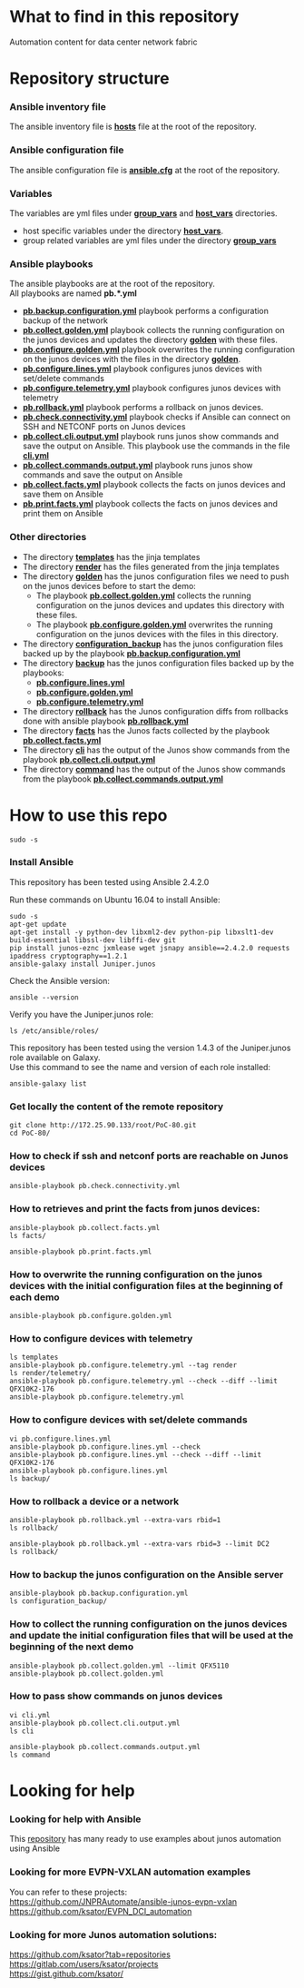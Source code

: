 # What to find in this repository
Automation content for data center network fabric

# Repository structure 

### Ansible inventory file
The ansible inventory file is [**hosts**](http://172.25.90.133/root/PoC-80/blob/master/hosts) file at the root of the repository.    

### Ansible configuration file
The ansible configuration file is [**ansible.cfg**](http://172.25.90.133/root/PoC-80/blob/master/ansible.cfg) at the root of the repository.   

### Variables  
The variables are yml files under [**group_vars**](http://172.25.90.133/root/PoC-80/tree/master/group_vars) and [**host_vars**](http://172.25.90.133/root/PoC-80/tree/master/host_vars) directories.   
- host specific variables under the directory [**host_vars**](http://172.25.90.133/root/PoC-80/tree/master/host_vars).   
- group related variables are yml files under the directory [**group_vars**](http://172.25.90.133/root/PoC-80/tree/master/group_vars)

### Ansible playbooks
The ansible playbooks are at the root of the repository.  
All playbooks are named **pb.*.yml**      
- [**pb.backup.configuration.yml**](http://172.25.90.133/root/PoC-80/blob/master/pb.backup.configuration.yml) playbook performs a configuration backup of the network
- [**pb.collect.golden.yml**](http://172.25.90.133/root/PoC-80/blob/master/pb.collect.golden.yml) playbook collects the running configuration on the junos devices and updates the directory [**golden**](http://172.25.90.133/root/PoC-80/tree/master/golden) with these files.
- [**pb.configure.golden.yml**](http://172.25.90.133/root/PoC-80/blob/master/pb.configure.golden.yml) playbook overwrites the running configuration on the junos devices with the files in the directory [**golden**](http://172.25.90.133/root/PoC-80/tree/master/golden). 
- [**pb.configure.lines.yml**](http://172.25.90.133/root/PoC-80/blob/master/pb.configure.lines.yml) playbook configures junos devices with set/delete commands
- [**pb.configure.telemetry.yml**](http://172.25.90.133/root/PoC-80/blob/master/pb.configure.telemetry.yml) playbook configures junos devices with telemetry
- [**pb.rollback.yml**](http://172.25.90.133/root/PoC-80/blob/master/pb.rollback.yml) playbook performs a rollback on junos devices.
- [**pb.check.connectivity.yml**](http://172.25.90.133/root/PoC-80/blob/master/pb.check.connectivity.yml) playbook checks if Ansible can connect on SSH and NETCONF ports on Junos devices
- [**pb.collect.cli.output.yml**](http://172.25.90.133/root/PoC-80/blob/master/pb.collect.cli.output.yml) playbook runs junos show commands and save the output on Ansible. This playbook use the commands in the file [**cli.yml**](http://172.25.90.133/root/PoC-80/blob/master/cli.yml)
- [**pb.collect.commands.output.yml**](http://172.25.90.133/root/PoC-80/blob/master/pb.collect.commands.output.yml) playbook runs junos show commands and save the output on Ansible 
- [**pb.collect.facts.yml**](http://172.25.90.133/root/PoC-80/blob/master/pb.collect.facts.yml) playbook collects the facts on junos devices and save them on Ansible 
- [**pb.print.facts.yml**](http://172.25.90.133/root/PoC-80/blob/master/pb.print.facts.yml) playbook collects the facts on junos devices and print them on Ansible

### Other directories

- The directory [**templates**](http://172.25.90.133/root/PoC-80/tree/master/templates) has the jinja templates
- The directory [**render**](http://172.25.90.133/root/PoC-80/tree/master/render) has the files generated from the jinja templates
- The directory [**golden**](http://172.25.90.133/root/PoC-80/tree/master/golden) has the junos configuration files we need to push on the junos devices before to start the demo: 
  - The playbook [**pb.collect.golden.yml**](http://172.25.90.133/root/PoC-80/blob/master/pb.collect.golden.yml) collects the running configuration on the junos devices and updates this directory with these files.
  - The playbook [**pb.configure.golden.yml**](http://172.25.90.133/root/PoC-80/blob/master/pb.configure.golden.yml) overwrites the running configuration on the junos devices with the files in this directory. 
- The directory [**configuration_backup**](http://172.25.90.133/root/PoC-80/tree/master/configuration_backup) has the junos configuration files backed up by the playbook [**pb.backup.configuration.yml**](http://172.25.90.133/root/PoC-80/blob/master/pb.backup.configuration.yml) 
- The directory [**backup**](http://172.25.90.133/root/PoC-80/tree/master/backup) has the junos configuration files backed up by the playbooks: 
  - [**pb.configure.lines.yml**](http://172.25.90.133/root/PoC-80/blob/master/pb.configure.lines.yml) 
  - [**pb.configure.golden.yml**](http://172.25.90.133/root/PoC-80/blob/master/pb.configure.golden.yml)
  - [**pb.configure.telemetry.yml**](http://172.25.90.133/root/PoC-80/blob/master/pb.configure.telemetry.yml)
- The directory [**rollback**](http://172.25.90.133/root/PoC-80/tree/master/rollback) has the Junos configuration diffs from rollbacks done with ansible playbook [**pb.rollback.yml**](http://172.25.90.133/root/PoC-80/blob/master/pb.rollback.yml) 
- The directory [**facts**](http://172.25.90.133/root/PoC-80/tree/master/facts) has the Junos facts collected by the playbook [**pb.collect.facts.yml**](http://172.25.90.133/root/PoC-80/blob/master/pb.collect.facts.yml) 
- The directory [**cli**](http://172.25.90.133/root/PoC-80/tree/master/cli) has the output of the Junos show commands from the playbook [**pb.collect.cli.output.yml**](http://172.25.90.133/root/PoC-80/blob/master/pb.collect.cli.output.yml)
- The directory [**command**](http://172.25.90.133/root/PoC-80/tree/master/command) has the output of the Junos show commands from the playbook [**pb.collect.commands.output.yml**](http://172.25.90.133/root/PoC-80/blob/master/pb.collect.commands.output.yml) 


# How to use this repo

```
sudo -s
```

### Install Ansible

This repository has been tested using Ansible 2.4.2.0  

Run these commands on Ubuntu 16.04 to install Ansible:
```
sudo -s
apt-get update
apt-get install -y python-dev libxml2-dev python-pip libxslt1-dev build-essential libssl-dev libffi-dev git
pip install junos-eznc jxmlease wget jsnapy ansible==2.4.2.0 requests ipaddress cryptography==1.2.1 
ansible-galaxy install Juniper.junos
```
Check the Ansible version:
```
ansible --version
```
Verify you have the Juniper.junos role: 
```
ls /etc/ansible/roles/
```
This repository has been tested using the version 1.4.3 of the Juniper.junos role available on Galaxy.  
Use this command to see the name and version of each role installed:
```
ansible-galaxy list
```

### Get locally the content of the remote repository

```
git clone http://172.25.90.133/root/PoC-80.git
cd PoC-80/
```

### How to check if ssh and netconf ports are reachable on Junos devices
```
ansible-playbook pb.check.connectivity.yml
```

### How to retrieves and print the facts from junos devices: 

```
ansible-playbook pb.collect.facts.yml
ls facts/
```
```
ansible-playbook pb.print.facts.yml
```

### How to overwrite the running configuration on the junos devices with the initial configuration files at the beginning of each demo
```
ansible-playbook pb.configure.golden.yml
```

### How to configure devices with telemetry
```
ls templates
ansible-playbook pb.configure.telemetry.yml --tag render
ls render/telemetry/
ansible-playbook pb.configure.telemetry.yml --check --diff --limit QFX10K2-176
ansible-playbook pb.configure.telemetry.yml
```

### How to configure devices with set/delete commands
```
vi pb.configure.lines.yml
ansible-playbook pb.configure.lines.yml --check
ansible-playbook pb.configure.lines.yml --check --diff --limit QFX10K2-176
ansible-playbook pb.configure.lines.yml
ls backup/
```

### How to rollback a device or a network
```
ansible-playbook pb.rollback.yml --extra-vars rbid=1
ls rollback/
```
```
ansible-playbook pb.rollback.yml --extra-vars rbid=3 --limit DC2
ls rollback/
```

### How to backup the junos configuration on the Ansible server

```
ansible-playbook pb.backup.configuration.yml
ls configuration_backup/
```

### How to collect the running configuration on the junos devices and update the initial configuration files that will be used at the beginning of the next demo 

```
ansible-playbook pb.collect.golden.yml --limit QFX5110
ansible-playbook pb.collect.golden.yml 
```

### How to pass show commands on junos devices

```
vi cli.yml
ansible-playbook pb.collect.cli.output.yml
ls cli
```
```
ansible-playbook pb.collect.commands.output.yml
ls command
```



# Looking for help 

### Looking for help with Ansible

This [repository](https://github.com/ksator/ansible-training-for-junos-automation) has many ready to use examples about junos automation using Ansible

### Looking for more EVPN-VXLAN automation examples

You can refer to these projects:  
https://github.com/JNPRAutomate/ansible-junos-evpn-vxlan  
https://github.com/ksator/EVPN_DCI_automation  

### Looking for more Junos automation solutions:

https://github.com/ksator?tab=repositories  
https://gitlab.com/users/ksator/projects  
https://gist.github.com/ksator/  

